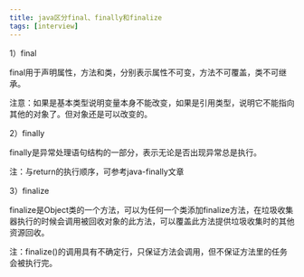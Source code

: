 ```yaml
---
title: java区分final、finally和finalize
tags: [interview]
---
```


1）final

final用于声明属性，方法和类，分别表示属性不可变，方法不可覆盖，类不可继承。

注意：如果是基本类型说明变量本身不能改变，如果是引用类型，说明它不能指向其他的对象了。但对象还是可以改变的。

2）finally

finally是异常处理语句结构的一部分，表示无论是否出现异常总是执行。

注：与return的执行顺序，可参考java-finally文章

3）finalize

finalize是Object类的一个方法，可以为任何一个类添加finalize方法，在垃圾收集器执行的时候会调用被回收对象的此方法，可以覆盖此方法提供垃圾收集时的其他资源回收。

注：finalize()的调用具有不确定行，只保证方法会调用，但不保证方法里的任务会被执行完。